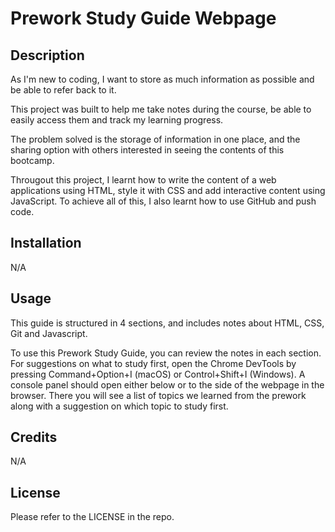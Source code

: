 # Prework Study Guide Webpage

## Description

As I'm new to coding, I want to store as much information as possible and be able to refer back to it.

This project was built to help me take notes during the course, be able to easily access them and track my learning progress.

The problem solved is the storage of information in one place, and the sharing option with others interested in seeing the contents of this bootcamp.

Througout this project, I learnt how to write the content of a web applications using HTML, style it with CSS and add interactive content using JavaScript. To achieve all of this, I also learnt how to use GitHub and push code.

## Installation

N/A

## Usage

This guide is structured in 4 sections, and includes notes about HTML, CSS, Git and Javascript.

To use this Prework Study Guide, you can review the notes in each section. For suggestions on what to study first, open the Chrome DevTools by pressing Command+Option+I (macOS) or Control+Shift+I (Windows). A console panel should open either below or to the side of the webpage in the browser. There you will see a list of topics we learned from the prework along with a suggestion on which topic to study first.

## Credits

N/A

## License

Please refer to the LICENSE in the repo.